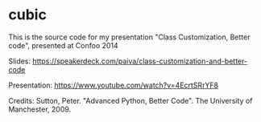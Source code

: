 cubic
=====

This is the source code for my presentation "Class Customization, Better code", 
presented at Confoo 2014

Slides: https://speakerdeck.com/paiva/class-customization-and-better-code

Presentation: https://www.youtube.com/watch?v=4EcrtSRrYF8

Credits: Sutton, Peter. "Advanced Python, Better Code". The University of Manchester, 2009. 
